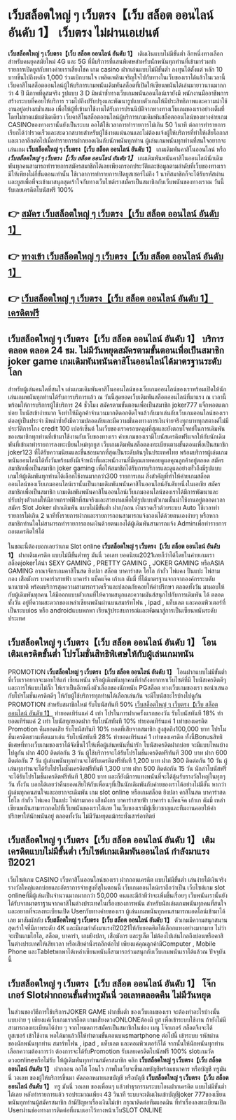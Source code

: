 # เว็บสล็อตใหญ่ ๆ เว็บตรง【เว็บ สล็อต ออนไลน์ อันดับ 1】  เว็บตรง ไม่ผ่านเอเย่นต์

**เว็บสล็อตใหญ่ ๆ เว็บตรง【เว็บ สล็อต ออนไลน์ อันดับ 1】** เติมเงินแบบไม่มีขั้นต่ำ  อีกหนึ่งทางเลือกสำหรับคนยุคสมัยใหม่ 4G และ 5G ที่มีบริการที่แสนพิเศษสำหรับนักพนันทุกท่านที่เข้ามาร่วมทำรายการเปิดยูสกับทางค่ายเราเสี่ยงโชค เกม casino  ฝากเล่นแบบไม่มีขั้นต่ำ ลงทุนได้ตั้งแต่ หลัก 10 บาทขึ้นไปถึงหลัก 1,000 ร่วมเบิกบานใจ เพลิดเพลินเจริญใจไปกับทางในเว็บของเราได้แล้วในเวลานี้เว็บคาสิโนสล็อตออนไลน์ผู้ให้บริการเกมพนันเดิมพันสล็อตที่เปิดให้เซียนพนันได้เล่นมายาวนานมากกว่า 4 ปี มีภาพที่ดูสมจริง รูปแบบ 3 D
มิหนำซ้ำทางเว็บเกมพนันออนไลน์เรายังมี พนักงานมืออาชีพการสร้างระบบที่คอยให้บริการ  รวมไปถึงปรับปรุงและพัฒนารูปแบบตัวเกมให้มีประสิทธิภาพและความน่าใช้งานอยู่อย่างสม่ำเสมอ เพื่อให้ผู้ที่เข้ามาใช้งานได้รับการปรนนิบัติจากทางทางเว็บเกมของเราอย่างเต็มที่โดยไม่ขาดแม้แต่นิดเดียว เว็บคาสิโนสล็อตออนไลน์ผู้บริการเกมเดิมพันสล็อตออนไลน์ของทางค่ายเกม CASINOของทางเรานั้นยังเป็นระบบ ออโต้ใช้เวลาการทำรายการไม่เกิน 50 วินาที ต่อการทำรายการ เรียกได้ว่าIรวดเร็วและสะดวกสบายสำหรับผู้ใช้งานแน่นอนและไม่ต้องแจ้งผู้ให้บริการที่ทำให้เสียโอกาสและเวลาอีกต่อไปเมื่อทำรายการฝากยอดเงินกับนักพนันทุกท่าน
ผู้เล่นเกมพนันทุกท่านที่สนใจอยากจะเล่นเกม **เว็บสล็อตใหญ่ ๆ เว็บตรง【เว็บ สล็อต ออนไลน์ อันดับ 1】** เกมเดิมพันคาสิโนออนไลน์ หรือ ***เว็บสล็อตใหญ่ ๆ เว็บตรง【เว็บ สล็อต ออนไลน์ อันดับ 1】*** เกมเดิมพันพนันคาสิโนออนไลน์นักเดิมพันทุกคนสามารถทำรายการสมัครสมาชิกได้เลยเพียงกรอกประวัติและข้อมูลตามลำดับที่เว็บของทางเรามีให้เพียงไม่กี่ขั้นตอนเท่านั้น ใช้เวลาการทำรายการเปิดยูสเซอร์ไม่ถึง 1 นาทีสมาชิกก็จะได้รับรหัสผ่านและยูสเพื่อที่จะเข้ามาสนุกสุดเร้าใจกับทางเว็บไซต์เราสมัครเป็นสมาชิกกับเว็บพนันของทางเราณ วันนี้รับเลยเครดิตโบนัสฟรี 100%

## 👉 [สมัคร เว็บสล็อตใหญ่ ๆ เว็บตรง【เว็บ สล็อต ออนไลน์ อันดับ 1】](https://archa888.com/)
## 👉 [ทางเข้า เว็บสล็อตใหญ่ ๆ เว็บตรง【เว็บ สล็อต ออนไลน์ อันดับ 1】](https://archa888.com/)
## 👉 [เว็บสล็อตใหญ่ ๆ เว็บตรง【เว็บ สล็อต ออนไลน์ อันดับ 1】 เครดิตฟรี](https://archa888.com/)

## เว็บสล็อตใหญ่ ๆ เว็บตรง【เว็บ สล็อต ออนไลน์ อันดับ 1】 บริการตลอด ตลอด 24 ชม. ไม่มีวันหยุดสมัครตามขั้นตอนเพื่อเป็นสมาชิก joker game เกมเดิมพันพนันคาสิโนออนไลน์ได้มาตรฐานระดับโลก

สำหรับผู้เล่นคนใดที่สนใจ เล่นเกมเดิมพันคาสิโนออนไลน์ของเว็บเกมออนไลน์ของเราพร้อมเปิดให้นักเล่นเกมพนันทุกท่านได้รับการบริการแล้ว ณ วันนี้สุดยอดเว็บเดิมพันสล็อตออนไลน์ที่มาแรง ณ เวลานี้ พร้อมให้การบริการผู้ใช้บริการ 24 ชั่วโมง สมัครตามขั้นตอนเพื่อเป็นสมาชิก joker777 แจ็กพอตแตกบ่อย โบนัสเข้าง่ายมาก จึงทำให้มีลูกค้าจำนวนมากติดอกติดใจแล้วกับมาเล่นกับเว็บเกมออนไลน์ของเราต่ออยู่เป็นประจำ มิหนำซ้ำยังมีความปลอดภัยและมีความมั่นคงทางการเงินจ่ายจริงทุกบาททุกสตางค์ไม่มีประวัติการโกง credit 100 เปอร์เซ็นต์ ในเว็บของเราครอบคลุมที่สุดและยังตอบโจทย์ในการเดิมพันของสมาชิกทุกท่านที่เข้ามาใช้งานกับเว็บของทางเรา
ค่ายเกมของเรามีโบนัสเครดิตฟรีแจกให้กับนักเดิมพันที่เข้ามาทำรายการลงทะเบียนใหม่ทุกยูส เว็บเกมเดิมพันสล็อตลงทะเบียนตามขั้นตอนเพื่อเป็นสมาชิก joker123 ที่ได้รับความนิยมและชื่นชอบมากที่สุดเป็นระดับต้นๆในประเทศไทย พร้อมบริการผู้เล่นเกมพนันออนไลน์ได้ทั้งวันพร้อมยังมีเจ้าหน้าที่และพนักงานที่มีคุณภาพคอยดูแลคุณลูกค้าอยู่ตลอด สมัครสมาชิกเพื่อเป็นสมาชิก joker gaming เพื่อให้สมาชิกได้รับการบริการและดูแลอย่างทั่วถึงมีรูปแบบเกมให้ผู้เดิมพันทุกท่านได้เลือกใช้งานมากกว่า300 รายการเกม
สิ่งสำคัญที่ทำให้ค่ายเกมสล็อตออนไลน์ของเว็บเกมออนไลน์เรานั้นเป็นเกมเดิมพันพนันคาสิโนออนไลน์อันดับหนึ่งในเอเชีย สมัครสมาชิกเพื่อเป็นสมาชิก  เกมเดิมพันพนันคาสิโนออนไลน์เว็บเกมออนไลน์ของเราได้มีการพัฒนาและปรับปรุงตัวเกมให้มีภาพกราฟฟิกที่สมจริงและสวยงามเพื่อให้รูปแบบตัวเกมนั้นน่าใช้งานอยู่ตลอดเวลา สมัคร Slot Joker ฝากเดิมพัน แบบไม่มีขั้นต่ำ ฝาก/ถอน เงินรวดเร็วด้วยระบบ Auto ใช้เวลาทำรายการไม่เกิน 2 นาทีทั้งรายการฝากและรายการถอนสามารถแจ้งถอนได้ด้วยตนเองง่ายๆ หรือหากสมาชิกท่านใดไม่สามารถทำรายการถอนเงินด้วยตนเองได้ผู้เดิมพันสามารถแจ้ง Adminเพื่อทำรายการถอนเครดิตให้ได้

ในขณะนี้ต้องบอกเลยว่าเกม Slot online **เว็บสล็อตใหญ่ ๆ เว็บตรง【เว็บ สล็อต ออนไลน์ อันดับ 1】** ฝากเติมเครดิต แบบไม่มีขั้นต่ำทรู มันนี่ วอเลท ยอดนิยม2021เลยก็ว่าได้โดยในค่ายเกมเรา สล็อตjokerได้นำ SEXY GAMING , PRETTY GAMING , JOKER GAMING หรือASIA GAMING อาณาจักรเกมคาสิโนสด ยิงปลา สล็อต บาคาร่าสด ไฮโล กำถั่ว ไพ่แคง ปั่นแปะ ไพ่สามกอง เสือมังกร บาคาร่าสายฟ้า บาคาร่า แบ็คแจ๊ค เก้าเก ดัมมี่ ที่ได้มาตรฐานจากจากองค์กรระบดับนานาชาติ พร้อมบริการสุดความสามารถรวดเร็วและปลอดภัยคอยให้คำปรึกษา ตลอดทั้งวัน มามอบให้กับผู้เดิมพันทุกคน ได้มีออกแบบตัวเกมที่ให้ความสนุกและความมันส์สนุกไปกับการเดิมพัน ได้ ตลอดทั้งวัน อยู่ที่ความสะดวกของเหล่าเซียนพนันผ่านบนสมาร์ทโฟน , ipad , แท็บเลต และคอมพิวเตอร์ที่เป็นระบบios หรือ androidแบบพกพา เรียนรู้ประสบการณ์และพัฒนาสู่การเป็นเซียนพนันระดับประเทศ

## เว็บสล็อตใหญ่ ๆ เว็บตรง【เว็บ สล็อต ออนไลน์ อันดับ 1】 โอนเติมเครดิตขั้นต่ำ โปรโมชั่นสิทธิพิเศษให้กับผู้เล่นเกมพนัน

 PROMOTION  **เว็บสล็อตใหญ่ ๆ เว็บตรง【เว็บ สล็อต ออนไลน์ อันดับ 1】** โอนฝากแบบไม่มีขั้นต่ำ ที่เว็บเราอยากจะมอบให้แก่  เซียนพนัน หรือผู้เดิมพันทุกคนที่กำลังอยากหาเว็บไซต์ที่มี โบนัสเครดิตดีๆ และการให้แบบไม่กั๊ก ให้เราเป็นอีกหนึ่งตัวเลือกของนักพนัน PGสล็อต ทางเว็บเกมของเรา ขอนำเสนอกับโปรโมชั่นเครดิตดีๆ ให้กับผู้ใช้บริการทุกท่านได้เลือกเล่นกัน จะมีโบนัสอะไรบ้างไปดูกัน
 PROMOTION สำหรับสมาชิกใหม่ รับโบนัสทันที 50% [เว็บสล็อตใหญ่ ๆ เว็บตรง【เว็บ สล็อต ออนไลน์ อันดับ 1】](https://archa888.com/) ทำยอดเทิร์นแค่ 4 เท่า
โปรในการฝากครั้งแรกของวัน รับโบนัสทันที 18% ทำยอดเทิร์นแค่ 2 เท่า
โบนัสทุกยอดฝาก รับโบนัสทันที 10% ทำยอดเทิร์นแค่ 1 เท่าของเครดิต
 Promotion คืนยอดเสีย รับโบนัสทันที 10% ยอดที่เสียจากสมาชิก สูงสุดถึง100,000 บาท
โปรโมชั่นเครดิตชวนเพื่อนมาเล่น รับโบนัสทันที 28% ทำยอดเทิร์นแค่ 1 เท่าของเครดิต
ทั้งนี้Bonusสิทธิพิเศษที่ทางเว็บเกมของเราได้จัดขึ้นไว้ให้เพื่อผู้เล่นพนันที่น่ารัก โบนัสเครดิตฝากบ่อย จะมีแบบไหนบ้างไปดูกัน
ฝาก 400 ติดต่อกัน 3 วัน ผู้ใช้บริการจะได้รับโปรโมชั่นเครดิตฟรีทันที 300 บาท
ฝาก 600 ติดต่อกัน 7 วัน ผู้เล่นพนันทุกท่านจะได้รับเครดิตฟรีทันที 1,200 บาท
ฝาก 300 ติดต่อกัน 10 วัน ผู้เล่นทุกท่านจะได้รับโปรโมชั่นเครดิตฟรีทันที 1,300 บาท
ฝาก 500 ติดต่อกัน 15 วัน นักล่าโบนัสฟรีจะได้รับโปรโมชั่นเครดิตฟรีทันที 1,800 บาท
และก็ยังมีการแทงพนันที่จะได้ลุ้นรับรางวัลใหญ่ในทุกๆวัน ทั้งวัน บอกได้เลยว่าคืนยอดเสียให้กับเพื่อนๆที่เป็นนักเดิมพันกับค่ายของเราได้อย่างไม่มีอั้น หากว่าผู้เล่นทุกคนสนใจและอยากจะเดิมพัน เกม slot online หรือเกมสล็อต ยิงปลา คาสิโนสด บาคาร่าสด ไฮโล กำถั่ว ไพ่แคง ปั่นแปะ ไพ่สามกอง เสือมังกร บาคาร่าสายฟ้า บาคาร่า แบ็คแจ๊ค เก้าเก ดัมมี่ เหล่าเซียนพนันสามารถกดไปที่เว็บพนันของเราได้เลย ในเว็บของเรามีผู้เชี่ยวชาญและทีมงานคอยให้คำปรึกษาให้นักพนันอยู่ ตลอดทั้งวัน ไม่มีวันหยุดแม้กระทั่งเสาร์อาทิตย์

## เว็บสล็อตใหญ่ ๆ เว็บตรง【เว็บ สล็อต ออนไลน์ อันดับ 1】 เติมเครดิตแบบไม่มีขั้นต่ำ  เว็บไซต์เกมเดิมพันออนไลน์ กำลังมาแรงปี2021

เว็บไซต์เกม CASINO เว็บคาสิโนออนไลน์ของเรา ฝากถอนเครดิต แบบไม่มีขั้นต่ำ เล่นง่ายได้เงินจริง รางวัลใหญ่แตกบ่อยและอัตราการจ่ายสูงที่สุในตอนนี้ เว็บเกมออนไลน์เราถือว่าเป็น เว็บไซต์เกม slot onlineที่มีผู้เล่นเป็นจำนวนมากมากกว่า 50,000 คนและมีถ้าทีว่าจะเพิ่มขึ้นเรื่อยๆ เว็บพนันเรานั้นยังได้รับจากมาตราฐานจากคาสิโนต่างประเทศในเรื่องของการพนัน สำหรับนักเล่นเกมพนันทุกคนที่สนใจและอยากที่จะลงทะเบียนเปิด Userกับทางค่ายของเรา ผู้เล่นเกมพนันทุกคนสามารถแอดไลน์เข้ามาได้เลย
	มาสัมผัสกับ **เว็บสล็อตใหญ่ ๆ เว็บตรง【เว็บ สล็อต ออนไลน์ อันดับ 1】** ตัวเกมมีความสนุกสนานสุดเร้าใจที่มีภาพระดับ 4K และมีเกมกำลังมาแรงปี2021ให้กับยอดฮิตได้เลือกแทงอย่างมากมาย  ไม่ว่าจะเป็นเกมไฮโล, สล็อต, บาคาร่า, เกมยิงปลา, เสือมังกร และรูเล็ต ไม่ต้องไปเล่นไกลถึงบ่อนหรือคาสิโนต่างประเทศให้เสียเวลา หรือเสียค่านั่งรถอีกต่อไป เพียงแค่คุณลูกค้ามีComputer , Mobile Phone และTabletพกพาได้เหล่าเซียนพนันก็สามารถร่วมสนุกกับเว็บเกมพนันเราได้แล้วณ ปัจจุบันนี้

## เว็บสล็อตใหญ่ ๆ เว็บตรง【เว็บ สล็อต ออนไลน์ อันดับ 1】 โจ๊กเกอร์ Slotฝากถอนขั้นต่ำทรูมันนี่ วอเลทตลอดคืน ไม่มีวันหยุด

ในส่วนของวิธีการใช้บริการJOKER GAME ฝากขั้นต่ำ ของเว็บเกมของเรา จะต้องทำอะไรบ้างนั้น แบบง่าย ๆ เพียงแค่เว็บเกมเราสล็อต เกมเสี่ยงดวงONLONEต้องมี ยูส เพื่อเข้าระบบใช้งาน ถ้ายังไม่มีสามารถลงทะเบียนได้ง่าย ๆ จากโหมดการสมัครเป็นสมาชิกในช่อง เมนู โจ๊กเกอร์ สล็อตจึงจะได้ ยูสเซอร์ เข้าใช้งาน พอได้มาแล้วก็ให้ทำตามขั้นตอนบนsmartphone ต่อไปนี้
เข้าระบบ รหัสผ่าน  ของนักพนันทุกท่าน สมาร์ทโฟน , ipad , แท็บเลต และคอมพิวเตอร์ก็ได้
จากนั้นให้นักพนันทุกท่านเลือกความต้องการว่า ต้องการจะได้รับPromotion รับเลยเครดิตโบนัสฟรี 100% slotเกมวัดดวงonlineหรือไม่รับ
ให้ผู้เดิมพันทุกท่านสมัครสมาชิก คลิก **เว็บสล็อตใหญ่ ๆ เว็บตรง【เว็บ สล็อต ออนไลน์ อันดับ 1】** ฝากถอน ออโต้ โอนไว ภาพในเว็บจะขึ้นเลขบัญชีพร้อมธนาคาร หรือบัญชี ทรูมันนี่ วอเลท ของผู้ให้บริการขึ้นมา
คัดลอกหมายเลขบัญชี หรือบัญชี **เว็บสล็อตใหญ่ ๆ เว็บตรง【เว็บ สล็อต ออนไลน์ อันดับ 1】** ทรู มันนี่ วอเลท ของเพื่อนๆ แล้วทำธุรกรรมระบบโอนฝากเครดิต แบบไม่มีขั้นต่ำได้เลย
หลังทำรายการแล้ว รอประมาณเพียง 43 วินาที ระบบจะเติมเงินเข้าบัญชีjoker 777ของเซียนพนันทุกท่านผู้สมัครสมาชิก
ถ้ามีปัญหาเรื่องเงินไม่เข้า กรุณาติดต่อทีมแอดมิน ที่ทำเรื่องลงทะเบียนเปิด Userผ่านช่องทางการติดต่อที่แนบเอาไว้ทางหน้าเว็บSLOT ONLINE


